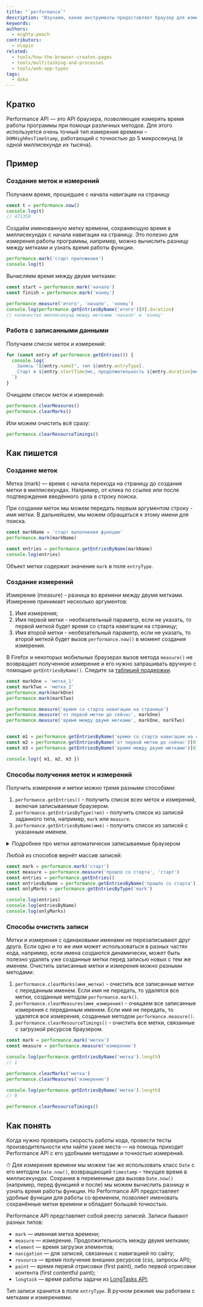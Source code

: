```yaml
---
title: "`performance`"
description: "Изучаем, какие инструменты предоставляет браузер для измерения времени работы программ и функций."
keywords:
authors:
  - mighty-peach
contributors:
  - nlopin
related:
  - tools/how-the-browser-creates-pages
  - tools/multitasking-and-processes
  - tools/web-app-types
tags:
  - doka
---
```


## Кратко

Performance API — это API браузера, позволяющее измерять время работы программы при помощи различных методов. Для этого используется очень точный тип измерения времени – `DOMHighResTimeStamp`, работающий с точностью до 5 микросекунд (в одной миллисекунде их тысяча).

## Пример

### Создание меток и измерений

Получаем время, прошедшее с начала навигации на страницу

```js
const t = performance.now()
console.log(t)
// 471359
```

Создаём именованную метку времени, сохраняющую время в миллисекундах с начала навигации на страницу. Это полезно для измерения работы программы, например, можно вычислить разницу между метками и узнать время работы функции.

```js
performance.mark('старт приложения')
console.log(t)
```

Вычисляем время между двумя метками:

```js
const start = performance.mark('начало')
const finish = performance.mark('конец')

performance.measure('итого', 'начало', 'конец')
console.log(performance.getEntriesByName('итого')[0].duration)
// количество миллисекунд между метками 'начало' и 'конец'
```

### Работа с записанными данными

Получаем список меток и измерений:

```js
for (const entry of performance.getEntries()) {
  console.log(`
    Запись "${entry.name}", тип ${entry.entryType}.
    Старт в ${entry.startTime}мс, продолжительность ${entry.duration}мс
  `)
}
```

Очищаем список меток и измерений:

```js
performance.clearMeasures()
performance.clearMarks()
```

Или можем очистить всё сразу:

```js
performance.clearResourceTimings()
```

## Как пишется

### Создание меток

Метка (mark) — время с начала перехода на страницу до создания метки в миллисекундах. Например, от клика по ссылке или после подтверждения введённого урла в строку поиска.

При создании меток мы можем передать первым аргументом строку - имя метки. В дальнейшем, мы можем обращаться к этому имени для поиска.

```js
const markName = 'старт выполнения функции'
performance.mark(markName)

const entries = performance.getEntriesByName(markName)
console.log(entries)
```

Объект метки содержит значение `mark` в поле `entryType`.

### Создание измерений

Измерение (measure) - разница во времени между двумя метками. Измерение принимает несколько аргументов:

1. Имя измерения;
1. Имя первой метки - необязательный параметр, если не указать, то первой меткой будет время со старта навигации на страницу;
1. Имя второй метки - необязательный параметр, если не указать, то второй меткой будет вызов `performance.now()` в момент создания измерения.

В Firefox и некоторых мобильных браузерах вызов метода `measure()` не возвращает полученное измерение и его нужно запрашивать вручную с помощью `getEntriesByName()`. Следите за [таблицей поддержки](https://caniuse.com/mdn-api_performance_measure_returns_undefined).

```js
const markOne = 'метка_1'
const markTwo = 'метка_2'
performance.mark(markOne)
performance.mark(markTwo)

performance.measure('время со старта навигации на странице')
performance.measure('от первой метки до сейчас', markOne)
performance.measure('время между двумя метками', markOne, markTwo)


const m1 = performance.getEntriesByName('время со старта навигации на странице')[0]
const m2 = performance.getEntriesByName('от первой метки до сейчас')[0]
const m3 = performance.getEntriesByName('время между двумя метками')[0]

console.log({ m1, m2, m3 })
```

### Способы получения меток и измерений

Получить измерения и метки можно тремя разными способами:

1. `performance.getEntries()` - получить список всех меток и измерений, включая записываемые браузером.
1. `performance.getEntriesByType(тип)` - получить список из записей заданного типа, например, `mark` или `measure`.
1. `performance.getEntriesByName(имя)` - получить список из записей с указанным именем.

<details>
  <summary>Подробнее про метки автоматически записываемые браузером</summary>

  Для улучшения анализа производительности страницы, браузер автоматически записывает некоторые метки:
  1. `navigation` – события навигации браузера `domComplete`, `loadEventStart`, `loadEventEnd`, `redirectCount`, `domContentLoadedEventStart`, `domContentLoadedEventEnd`, `domInteractive`, `requestStart`, `responseStart`, `unloadEventEnd`, `unloadEventStart`.
  1. `resource` – содержат информацию о загрузке ресурсов сайтом. Например, можно узнать про загрузку стилей или выполнение запросов к API.
  1. `paint` – информация о рендере страницы, например, время отрисовки первого контента – `first-paint`, `first-contentful-paint`.

</details>

Любой из способов вернёт массив записей:

```js
const mark = performance.mark('старт')
const measure = performance.measure('прошло со старта', 'старт')
const entries = performance.getEntries()
const entriesByName = performance.getEntriesByName('прошло со старта')
const onlyMarks = performance.getEntriesByType('mark')

console.log(entries)
console.log(entriesByName)
console.log(onlyMarks)
```

### Способы очистить записи

Метки и измерения с одинаковыми именами не перезаписывают друг друга. Если одно и то же имя может использоваться в разных частях кода, например, если имена создаются динамически, может быть полезно удалять уже созданные метки перед записью новых с тем же именем. Очистить записанные метки и измерения можно разными методами:

1. `performance.clearMarks(имя_метки)` - очистить все записанные метки с переданным именем. Если имя не передать, то удалятся все метки, созданные методом `performance.mark()`.
1. `performance.clearMeasures(имя_измерения)` - очищаем все записанные измерения с переданным именем. Если имя не передать, то удалятся все измерения, созданные методом `performance.measure()`.
1. `performance.clearResourceTimings()` - очистить все метки, связанные с загрузкой ресурсов браузером.

```js
const mark = performance.mark('метка')
const measure = performance.measure('измерение')

console.log(performance.getEntriesByName('метка').length)
// 1

performance.clearMarks('метка')
performance.clearMeasures('измерение')

console.log(performance.getEntriesByName('метка').length)
// 0

performance.clearResourceTimings()
```

## Как понять

Когда нужно проверить скорость работы кода, провести тесты производительности или найти узкие места — на помощь приходит Performance API с его удобными методами и точностью измерений.

<aside>

⏱ Для измерения времени мы можем так же использовать класс `Date` с его методом `Date.now()`, возвращающий `timestamp` – текущее время в миллисекундах. Сохранив в переменные два вызова `Date.now()` (например, перед функцией и после) мы можем вычислить разницу и узнать время работы функции. Но Performance API предоставляет удобные функции для работы со временем, позволяет именовать сохранённые метки времени и обладает большей точностью.

</aside>

Performance API представляет собой реестр записей. Записи бывают разных типов:

- `mark` — именная метка времени;
- `measure` — измерение. Продолжительность между двумя метками;
- `element` — время загрузки элементов;
- `navigation` — для записей, связанных с навигацией по сайту;
- `resource` — время получение внешних ресурсов (css, запросы API);
- `paint` — время первой отрисовки (first paint), либо первой отрисовки контента (first contentful paint);
- `longtask` — время работы задачи из [LongTasks API](http://developer.mozilla.org/en-US/docs/Web/API/Long_Tasks_API);

Тип записи хранится в поле `entryType`. В ручном режиме мы работаем с метками и измерениями.
